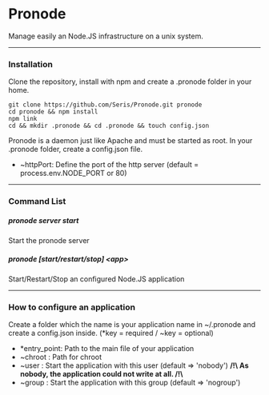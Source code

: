 # Pronode
Manage easily an Node.JS infrastructure on a unix system.
_________________
### Installation
Clone the repository, install with npm and create a .pronode folder in your home.
```
git clone https://github.com/Seris/Pronode.git pronode
cd pronode && npm install
npm link
cd && mkdir .pronode && cd .pronode && touch config.json
```
Pronode is a daemon just like Apache and must be started as root.
In your .pronode folder, create a config.json file.
+ ~httpPort: Define the port of the http server (default = process.env.NODE_PORT or 80)
_________________
### Command List
##### pronode server start
Start the pronode server

##### pronode [start/restart/stop] &lt;app&gt;
Start/Restart/Stop an configured Node.JS application
_________________
### How to configure an application
Create a folder which the name is your application name in ~/.pronode and create a config.json inside.
(*key = required / ~key = optional)

+ *entry_point: Path to the main file of your application
+ ~chroot : Path for chroot
+ ~user : Start the application with this user (default => 'nobody')
__/!\\ As nobody, the application could not write at all. /!\\__
+ ~group : Start the application with this group (default => 'nogroup')
